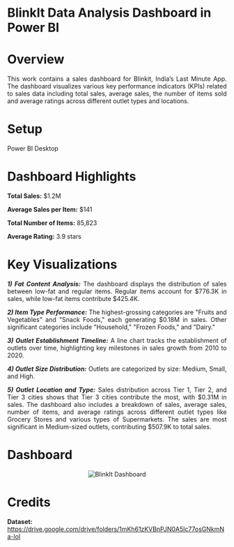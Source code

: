 # BlinkIt Data Analysis Dashboard in Power BI

# **Overview**

<div align = "justify">
This work contains a sales dashboard for Blinkit, India’s Last Minute App. The dashboard visualizes various key performance indicators (KPIs) related to sales data including total sales, average sales, the number of items sold and average ratings across different outlet types and locations.
</div>

# Setup

Power BI Desktop

# **Dashboard Highlights**

**Total Sales:** $1.2M

**Average Sales per Item:** $141

**Total Number of Items:** 85,823

**Average Rating:** 3.9 stars

# **Key Visualizations**

<div align = "justify">
    
**_1) Fat Content Analysis:_**
The dashboard displays the distribution of sales between low-fat and regular items.
Regular items account for $776.3K in sales, while low-fat items contribute $425.4K.

**_2) Item Type Performance:_**
The highest-grossing categories are "Fruits and Vegetables" and "Snack Foods," each generating $0.18M in sales.
Other significant categories include "Household," "Frozen Foods," and "Dairy."

**_3) Outlet Establishment Timeline:_**
A line chart tracks the establishment of outlets over time, highlighting key milestones in sales growth from 2010 to 2020.

**_4) Outlet Size Distribution:_**
Outlets are categorized by size: Medium, Small, and High.

**_5) Outlet Location and Type:_**
Sales distribution across Tier 1, Tier 2, and Tier 3 cities shows that Tier 3 cities contribute the most, with $0.31M in sales.
The dashboard also includes a breakdown of sales, average sales, number of items, and average ratings across different outlet types like Grocery Stores and various types of Supermarkets. The sales are most significant in Medium-sized outlets, contributing $507.9K to total sales.

</div>

# Dashboard

<p align="center">
    <img src="C:\Users\Vishwa\OneDrive\Desktop\blinkit-dashboard.png" alt="BlinkIt Dashboard"/>
</p>

# Credits

**Dataset:** https://drive.google.com/drive/folders/1mKh61zKVBnPJN0A5lc77osGNkmNa-loI 
